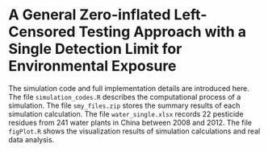 # A General Zero-inflated Left-Censored Testing Approach with a Single Detection Limit for Environmental Exposure
The simulation code and full implementation details are introduced here.
The file `simulation_codes.R` describes the computational process of a simulation.
The file `smy_files.zip` stores the summary results of each simulation calculation.
The file `water_single.xlsx` records 22 pesticide residues from 241 water plants in China between 2008 and 2012.
The file `figPlot.R` shows the visualization results of simulation calculations and real data analysis.
